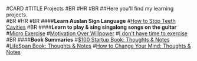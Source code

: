 #CARD
#TITLE Projects
#BR
#HR 
#BR
##Here you'll find my learning projects.  
#BR
#HR
#BR
####<b>Learn Auslan Sign Language</b>
#<a href="./micro-exercise.html">How to Stop Teeth Cavities</a>
#BR
####<b>Learn to play & sing singalong songs on the guitar</b>
#<a href="./micro-exercise.html">Micro Exercise</a>
#<a href="./motivation-over-willpower.html">Motivation Over Willpower</a>
#<a href="./i-dont-have-time-to-exercise.html">I don't have time to exercise</a>
#BR
####<b>Book Summaries</b>
#<a href="./$100Startup.html">$100 Startup Book: Thoughts & Notes</a>
#<a href="./lifespan-david-sinclair-summary.html">LifeSpan Book: Thoughts & Notes</a>
#<a href="./HowToChangeYourMind.html">How to Change Your Mind: Thoughts & Notes</a>

